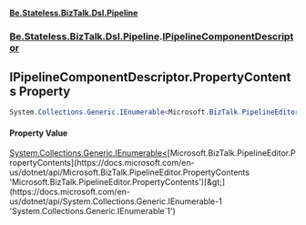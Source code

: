 #### [Be.Stateless.BizTalk.Dsl.Pipeline](README.md 'README')
### [Be.Stateless.BizTalk.Dsl.Pipeline](Be.Stateless.BizTalk.Dsl.Pipeline.md 'Be.Stateless.BizTalk.Dsl.Pipeline').[IPipelineComponentDescriptor](IPipelineComponentDescriptor.md 'Be.Stateless.BizTalk.Dsl.Pipeline.IPipelineComponentDescriptor')

## IPipelineComponentDescriptor.PropertyContents Property

```csharp
System.Collections.Generic.IEnumerable<Microsoft.BizTalk.PipelineEditor.PropertyContents> PropertyContents { get; }
```

#### Property Value
[System.Collections.Generic.IEnumerable&lt;](https://docs.microsoft.com/en-us/dotnet/api/System.Collections.Generic.IEnumerable-1 'System.Collections.Generic.IEnumerable`1')[Microsoft.BizTalk.PipelineEditor.PropertyContents](https://docs.microsoft.com/en-us/dotnet/api/Microsoft.BizTalk.PipelineEditor.PropertyContents 'Microsoft.BizTalk.PipelineEditor.PropertyContents')[&gt;](https://docs.microsoft.com/en-us/dotnet/api/System.Collections.Generic.IEnumerable-1 'System.Collections.Generic.IEnumerable`1')